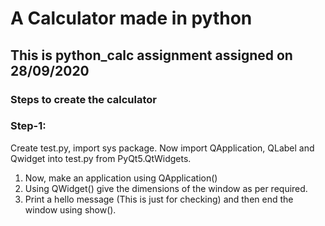 # A Calculator made in python

## This is python_calc assignment assigned on 28/09/2020 

### Steps to create the calculator

### Step-1:
Create test.py, import sys package. Now import QApplication, QLabel and Qwidget into test.py from PyQt5.QtWidgets.
	
1. Now, make an application using QApplication()
2. Using QWidget() give the dimensions of the window as per required.
3. Print a hello message (This is just for checking) and then end the window using show().



